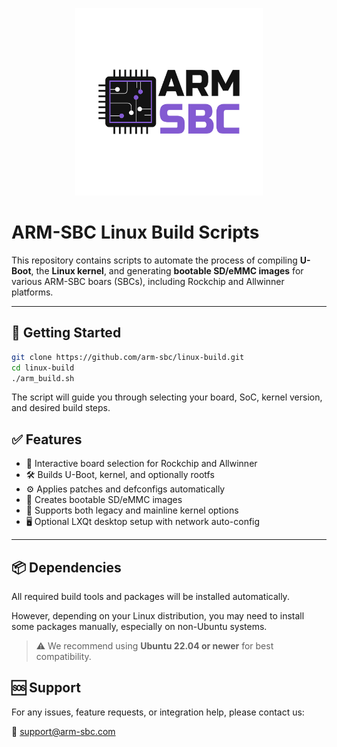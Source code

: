 <p align="center">
  <img src="https://github.com/arm-sbc/binaries/raw/4c90a82d521facf25e208e4319aa818ec815b6f4/ARM_SBC_LOGO.jpg" alt="ARM-SBC Logo" width="300"/>
</p>

# ARM-SBC Linux Build Scripts

This repository contains scripts to automate the process of compiling **U-Boot**, the **Linux kernel**, and generating **bootable SD/eMMC images** for various ARM-SBC boars (SBCs), including Rockchip and Allwinner platforms.

---

## 🚀 Getting Started

```bash
git clone https://github.com/arm-sbc/linux-build.git
cd linux-build
./arm_build.sh
```

The script will guide you through selecting your board, SoC, kernel version, and desired build steps.

## ✅ Features

- 🌟 Interactive board selection for Rockchip and Allwinner
- 🛠️ Builds U-Boot, kernel, and optionally rootfs
- ⚙️ Applies patches and defconfigs automatically
- 💾 Creates bootable SD/eMMC images
- 🐧 Supports both legacy and mainline kernel options
- 🖥️ Optional LXQt desktop setup with network auto-config

---

## 📦 Dependencies

All required build tools and packages will be installed automatically.

However, depending on your Linux distribution, you may need to install some packages manually, especially on non-Ubuntu systems.

> ⚠️ We recommend using **Ubuntu 22.04 or newer** for best compatibility.


## 🆘 Support
For any issues, feature requests, or integration help, please contact us:

📧 support@arm-sbc.com
